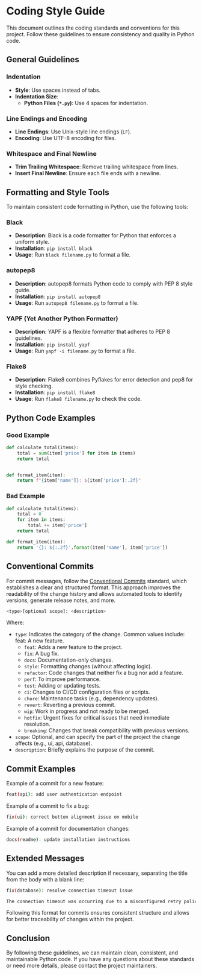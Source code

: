 # Coding Style Guide

This document outlines the coding standards and conventions for this project. Follow these guidelines to ensure consistency and quality in Python code.

## General Guidelines

### Indentation

- **Style**: Use spaces instead of tabs.
- **Indentation Size**:
  - **Python Files (`*.py`)**: Use 4 spaces for indentation.

### Line Endings and Encoding

- **Line Endings**: Use Unix-style line endings (`LF`).
- **Encoding**: Use UTF-8 encoding for files.

### Whitespace and Final Newline

- **Trim Trailing Whitespace**: Remove trailing whitespace from lines.
- **Insert Final Newline**: Ensure each file ends with a newline.

## Formatting and Style Tools

To maintain consistent code formatting in Python, use the following tools:

### Black

- **Description**: Black is a code formatter for Python that enforces a uniform style.
- **Installation**: `pip install black`
- **Usage**: Run `black filename.py` to format a file.

### autopep8

- **Description**: autopep8 formats Python code to comply with PEP 8 style guide.
- **Installation**: `pip install autopep8`
- **Usage**: Run `autopep8 filename.py` to format a file.

### YAPF (Yet Another Python Formatter)

- **Description**: YAPF is a flexible formatter that adheres to PEP 8 guidelines.
- **Installation**: `pip install yapf`
- **Usage**: Run `yapf -i filename.py` to format a file.

### Flake8

- **Description**: Flake8 combines Pyflakes for error detection and pep8 for style checking.
- **Installation**: `pip install flake8`
- **Usage**: Run `flake8 filename.py` to check the code.

## Python Code Examples

### Good Example

```python
def calculate_total(items):
    total = sum(item['price'] for item in items)
    return total


def format_item(item):
    return f"{item['name']}: ${item['price']:.2f}"
```

### Bad Example

```python
def calculate_total(items):
    total = 0
    for item in items:
        total += item['price']
    return total

def format_item(item):
    return '{}: ${:.2f}'.format(item['name'], item['price'])
```

## Conventional Commits

For commit messages, follow the [Conventional Commits](https://www.conventionalcommits.org) standard, which establishes a clear and structured format. This approach improves the readability of the change history and allows automated tools to identify versions, generate release notes, and more.

```bash
<type>[optional scope]: <description>
```

Where:

- `type`: Indicates the category of the change. Common values include:
feat: A new feature.
  - `feat`: Adds a new feature to the project.
  - `fix`: A bug fix.
  - `docs`: Documentation-only changes.
  - `style`: Formatting changes (without affecting logic).
  - `refactor`: Code changes that neither fix a bug nor add a feature.
  - `perf`: To improve performance.
  - `test`: Adding or updating tests.
  - `ci`: Changes to CI/CD configuration files or scripts.
  - `chore`: Maintenance tasks (e.g., dependency updates).
  - `revert`: Reverting a previous commit.
  - `wip`: Work in progress and not ready to be merged.
  - `hotfix`: Urgent fixes for critical issues that need immediate resolution.
  - `breaking`: Changes that break compatibility with previous versions.
- `scope`: Optional, and can specify the part of the project the change affects (e.g., ui, api, database).
- `description`: Briefly explains the purpose of the commit.

## Commit Examples

Example of a commit for a new feature:
```bash
feat(api): add user authentication endpoint
```

Example of a commit to fix a bug:
```bash
fix(ui): correct button alignment issue on mobile
```

Example of a commit for documentation changes:
```bash
docs(readme): update installation instructions
```

## Extended Messages
You can add a more detailed description if necessary, separating the title from the body with a blank line:

```bash
fix(database): resolve connection timeout issue

The connection timeout was occurring due to a misconfigured retry policy. Updated the retry logic to improve stability.
```

Following this format for commits ensures consistent structure and allows for better traceability of changes within the project.


## Conclusion

By following these guidelines, we can maintain clean, consistent, and maintainable Python code. If you have any questions about these standards or need more details, please contact the project maintainers.
